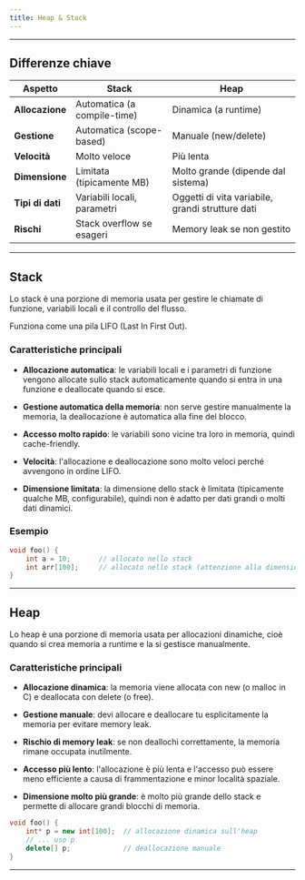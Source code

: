```yaml
---
title: Heap & Stack
---
```


---

## Differenze chiave

| Aspetto          | Stack                       | Heap                                             |
| ---------------- | --------------------------- | ------------------------------------------------ |
| **Allocazione**  | Automatica (a compile-time) | Dinamica (a runtime)                             |
| **Gestione**     | Automatica (scope-based)    | Manuale (new/delete)                             |
| **Velocità**     | Molto veloce                | Più lenta                                        |
| **Dimensione**   | Limitata (tipicamente MB)   | Molto grande (dipende dal sistema)               |
| **Tipi di dati** | Variabili locali, parametri | Oggetti di vita variabile, grandi strutture dati |
| **Rischi**       | Stack overflow se esageri   | Memory leak se non gestito                       |

---

## Stack

Lo stack è una porzione di memoria usata per gestire le chiamate di funzione, variabili locali e il controllo del flusso.

Funziona come una pila LIFO (Last In First Out).

### Caratteristiche principali

- **Allocazione automatica**: le variabili locali e i parametri di funzione vengono allocate sullo stack automaticamente quando si entra in una funzione e deallocate quando si esce.

- **Gestione automatica della memoria**: non serve gestire manualmente la memoria, la deallocazione è automatica alla fine del blocco.

- **Accesso molto rapido**: le variabili sono vicine tra loro in memoria, quindi cache-friendly.

- **Velocità**: l'allocazione e deallocazione sono molto veloci perché avvengono in ordine LIFO.

- **Dimensione limitata**: la dimensione dello stack è limitata (tipicamente qualche MB, configurabile), quindi non è adatto per dati grandi o molti dati dinamici.

### Esempio

```cpp
void foo() {
    int a = 10;       // allocato nello stack
    int arr[100];     // allocato nello stack (attenzione alla dimensione!)
}
```

---

## Heap

Lo heap è una porzione di memoria usata per allocazioni dinamiche, cioè quando si crea memoria a runtime e la si gestisce manualmente.

### Caratteristiche principali

- **Allocazione dinamica**: la memoria viene allocata con new (o malloc in C) e deallocata con delete (o free).

- **Gestione manuale**: devi allocare e deallocare tu esplicitamente la memoria per evitare memory leak.

- **Rischio di memory leak**: se non deallochi correttamente, la memoria rimane occupata inutilmente.

- **Accesso più lento**: l'allocazione è più lenta e l'accesso può essere meno efficiente a causa di frammentazione e minor località spaziale.

- **Dimensione molto più grande**: è molto più grande dello stack e permette di allocare grandi blocchi di memoria.

```cpp
void foo() {
    int* p = new int[100];  // allocazione dinamica sull'heap
    // ... uso p
    delete[] p;             // deallocazione manuale
}
```

---
